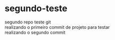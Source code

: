 # segundo-teste
segundo repo teste git
<br>
realizando o primeiro commit de projeto para testar
<br>
realizando o segundo commit
